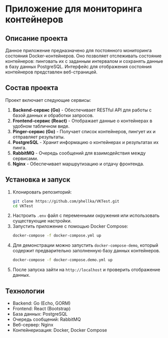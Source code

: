﻿# Приложение для мониторинга контейнеров

## Описание проекта

Данное приложение предназначено для постоянного мониторинга состояния Docker-контейнеров. Оно позволяет отслеживать состояние контейнеров: пинговать их с заданным интервалом и сохранять данные в базу данных PostgreSQL. Интерфейс для отображения состояния контейнеров представлен веб-страницей.

## Состав проекта

Проект включает следующие сервисы:

1. **Backend-сервис (Go)** - Обеспечивает RESTful API для работы с базой данных и обработки запросов.
2. **Frontend-сервис (React)** - Отображает данные о контейнерах в удобном табличном виде.
3. **Pinger-сервис (Go)** - Получает список контейнеров, пингует их и отправляет результаты.
4. **PostgreSQL** - Хранит информацию о контейнерах и результатах их пинга.
5. **RabbitMQ** - Очередь сообщений для взаимодействия между сервисами.
6. **Nginx** - Обеспечивает маршрутизацию и отдачу фронтенда.

## Установка и запуск

1. Клонировать репозиторий:
   ```sh
   git clone https://github.com/phellka/VKTest.git
   cd VKTest
   ```
2. Настроить `.env` файл с переменными окружения или использовать существующие настройки.
3. Запустить приложение с помощью Docker Compose:
   ```sh
   docker-compose -f docker-compose.yml up
   ```
4. Для демонстрации можно запустить `docker-compose-demo`, который содержит предварительно заполненную базу данных контейнеров.
   ```sh
   docker-compose -f docker-compose.demo.yml up
   ```
5. После запуска зайти на `http://localhost` и проверить отображение данных.

## Технологии

- Backend: Go (Echo, GORM)
- Frontend: React (Bootstrap)
- База данных: PostgreSQL
- Очередь сообщений: RabbitMQ
- Веб-сервер: Nginx
- Контейнеризация: Docker, Docker Compose
